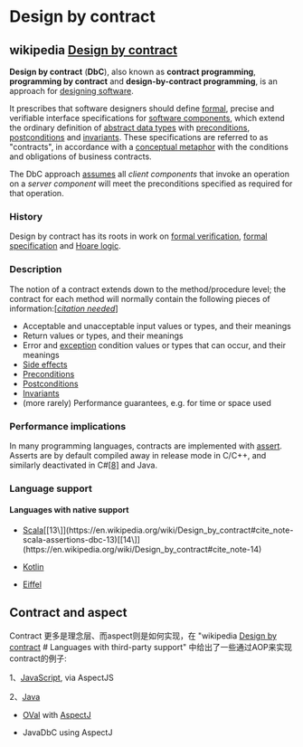 # Design by contract



## wikipedia [Design by contract](https://en.wikipedia.org/wiki/Design_by_contract)

**Design by contract** (**DbC**), also known as **contract programming**, **programming by contract** and **design-by-contract programming**, is an approach for [designing software](https://en.wikipedia.org/wiki/Software_design).

It prescribes that software designers should define [formal](https://en.wikipedia.org/wiki/Formal_methods), precise and verifiable interface specifications for [software components](https://en.wikipedia.org/wiki/Component-based_software_engineering#Software_component), which extend the ordinary definition of [abstract data types](https://en.wikipedia.org/wiki/Abstract_data_type) with [preconditions](https://en.wikipedia.org/wiki/Precondition), [postconditions](https://en.wikipedia.org/wiki/Postcondition) and [invariants](https://en.wikipedia.org/wiki/Invariant_(computer_science)). These specifications are referred to as "contracts", in accordance with a [conceptual metaphor](https://en.wikipedia.org/wiki/Conceptual_metaphor) with the conditions and obligations of business contracts.



The DbC approach [assumes](https://en.wikipedia.org/wiki/Offensive_programming) all *client components* that invoke an operation on a *server component* will meet the preconditions specified as required for that operation.

### History

Design by contract has its roots in work on [formal verification](https://en.wikipedia.org/wiki/Formal_verification), [formal specification](https://en.wikipedia.org/wiki/Formal_specification) and [Hoare logic](https://en.wikipedia.org/wiki/Hoare_logic). 

### Description

The notion of a contract extends down to the method/procedure level; the contract for each method will normally contain the following pieces of information:[*[citation needed](https://en.wikipedia.org/wiki/Wikipedia:Citation_needed)*]

- Acceptable and unacceptable input values or types, and their meanings
- Return values or types, and their meanings
- Error and [exception](https://en.wikipedia.org/wiki/Exception_handling) condition values or types that can occur, and their meanings
- [Side effects](https://en.wikipedia.org/wiki/Side_effect_(computer_science))
- [Preconditions](https://en.wikipedia.org/wiki/Precondition)
- [Postconditions](https://en.wikipedia.org/wiki/Postcondition)
- [Invariants](https://en.wikipedia.org/wiki/Invariant_(computer_science))
- (more rarely) Performance guarantees, e.g. for time or space used

### Performance implications

In many programming languages, contracts are implemented with [assert](https://en.wikipedia.org/wiki/Assertion_(software_development)). Asserts are by default compiled away in release mode in C/C++, and similarly deactivated in C#[[8\]](https://en.wikipedia.org/wiki/Design_by_contract#cite_note-8) and Java.

### Language support

#### Languages with native support

- [Scala](https://en.wikipedia.org/wiki/Scala_(programming_language))[[13\]](https://en.wikipedia.org/wiki/Design_by_contract#cite_note-scala-assertions-dbc-13)[[14\]](https://en.wikipedia.org/wiki/Design_by_contract#cite_note-14)

- [Kotlin](https://en.wikipedia.org/wiki/Kotlin_(programming_language))

- [Eiffel](https://en.wikipedia.org/wiki/Eiffel_(programming_language))





## Contract and aspect

Contract 更多是理念层、而aspect则是如何实现，在 "wikipedia [Design by contract](https://en.wikipedia.org/wiki/Design_by_contract) # Languages with third-party support" 中给出了一些通过AOP来实现contract的例子:

1、[JavaScript](https://en.wikipedia.org/wiki/JavaScript), via AspectJS

2、[Java](https://en.wikipedia.org/wiki/Java_(programming_language))

- [OVal](https://sebthom.github.io/oval/) with [AspectJ](https://en.wikipedia.org/wiki/AspectJ)

- JavaDbC using AspectJ